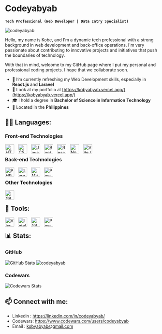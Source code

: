 # Codeyabyab

**`Tech Professional (Web Developer | Data Entry Specialist)`**

<p align="left"> <img src="https://komarev.com/ghpvc/?username=codeyabyab&label=Profile%20views&color=0e75b6&style=flat" alt="codeyabyab" /> </p>

Hello, my name is Kobe, and I'm a dynamic tech professional with a strong background in web development and back-office operations. I'm very passionate about contributing to innovative projects and initiatives that push the boundaries of technology. 

With that in mind, welcome to my GitHub page where I put my personal and professional coding projects. I hope that we collaborate soon.
<br/>

- 🌱 I’m currently refreshing my Web Development skills, especially in **React.js** and **Laravel**
- 💼 Look at my portfolio at [https://kobyabyab.vercel.app/](https://kobyabyab.vercel.app/)
- 🎓 I hold a degree in **Bachelor of Science in Information Technology**
-  📍 Located in the **Philippines**

## 👨‍💻 Languages:

### Front-end Technologies

<p align="left">
<img align="left" alt="HTML" width="30px" style="padding-right:10px;" src="https://cdn.jsdelivr.net/gh/devicons/devicon/icons/html5/html5-plain.svg" />
<img align="left" alt="CSS" width="30px" style="padding-right:10px;" src="https://cdn.jsdelivr.net/gh/devicons/devicon/icons/css3/css3-plain.svg" />
<img align="left" alt="JavaScript" width="30px" style="padding-right:10px;" src="https://cdn.jsdelivr.net/gh/devicons/devicon/icons/javascript/javascript-plain.svg" />
<img align="left" alt="Bootstrap" width="30px" style="padding-right:10px;" src="https://cdn.jsdelivr.net/gh/devicons/devicon/icons/bootstrap/bootstrap-original.svg" />
<img align="left" alt="React" width="30px" style="padding-right:10px;" src="https://cdn.jsdelivr.net/gh/devicons/devicon/icons/react/react-original.svg" />
<img align="left" alt="NodeJS" width="30px" style="padding-right:10px;" src="https://cdn.jsdelivr.net/gh/devicons/devicon/icons/nodejs/nodejs-original.svg" />
<img align="left" alt="ViteJS" width="30px" style="padding-right:10px;" src="https://cdn.jsdelivr.net/gh/devicons/devicon/icons/vitejs/vitejs-original.svg" />

</p>
</br>

### Back-end Technologies

<p align="left">
<img align="left" alt="PHP" width="30px" 
style="padding-right:10px;" src="https://cdn.jsdelivr.net/gh/devicons/devicon/icons/php/php-original.svg" />
<img align="left" alt="Laravel" width="30px" style="padding-right:10px;" src="https://cdn.jsdelivr.net/gh/devicons/devicon/icons/laravel/laravel-original.svg" />
<img align="left" alt="MySQL" width="30px" style="padding-right:10px;" src="https://cdn.jsdelivr.net/gh/devicons/devicon/icons/mysql/mysql-original.svg" />
<img align="left" alt="PostgreSQL" width="30px" style="padding-right:10px;" src="https://cdn.jsdelivr.net/gh/devicons/devicon/icons/postgresql/postgresql-original.svg" />
</p>
</br>

### Other Technologies

<p align="left">
<img align="left" alt="Git" width="30px" style="padding-right:10px;" src="https://cdn.jsdelivr.net/gh/devicons/devicon/icons/git/git-original.svg" />
</p>
</br>

## 🧰 Tools:

<p align="left">
<img align="left" alt="Visual Studio Code" width="30px" style="padding-right:10px;" src="https://cdn.jsdelivr.net/gh/devicons/devicon/icons/vscode/vscode-original.svg" />
<img align="left" alt="IntelliJ" width="30px" style="padding-right:10px;" src="https://cdn.jsdelivr.net/gh/devicons/devicon/icons/intellij/intellij-original.svg" />
<img align="left" alt="GitHub" width="30px" style="padding-right:10px;" src="https://cdn.jsdelivr.net/gh/devicons/devicon/icons/github/github-original.svg" />
<img align="left" alt="Postman" width="30px" style="padding-right:10px;" src="https://cdn.jsdelivr.net/gh/devicons/devicon/icons/postman/postman-original.svg" />
</p>
</br>

## 📊 Stats:

### GitHub

<img alt="GitHub Stats" src="http://github-profile-summary-cards.vercel.app/api/cards/profile-details?username=codeyabyab&theme=default" />

<img src="https://github-readme-streak-stats.herokuapp.com/?user=codeyabyab" alt="codeyabyab" />

### Codewars

<img alt="Codewars Stats" src="https://www.codewars.com/users/codeyabyab/badges/large" />

<br/>

## 📫 Connect with me:

- Linkedin : <https://linkedin.com/in/codeyabyab/>
- Codewars: <https://www.codewars.com/users/codeyabyab>
- Email : [kobyabyab@gmail.com](mailto:kobyabyab@gmail.com)

<!---
codeyabyab/codeyabyab is a ✨ special ✨ repository because its `README.md` (this file) appears on your GitHub profile.
You can click the Preview link to take a look at your changes.
--->
